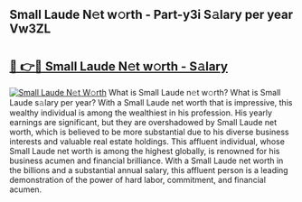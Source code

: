 ## Small Laude N𝚎t w𝚘rth - Part-y3i S𝚊lary per year Vw3ZL

# <h2><a href="http://gc3p3li.nevu.top/?p=Small+Laude">🔗 👉🔴 Small Laude N𝚎t w𝚘rth - S𝚊lary</a></h2>

[![Small Laude N𝚎t W𝚘rth](https://i.imgur.com/Oavwk0R.jpeg)](http://gc3p3li.nevu.top/?p=Small+Laude)
What is Small Laude n𝚎t w𝚘rth? What is Small Laude s𝚊lary per year?
With a Small Laude net worth that is impressive, this wealthy individual is among the wealthiest in his profession. His yearly earnings are significant, but they are overshadowed by Small Laude net worth, which is believed to be more substantial due to his diverse business interests and valuable real estate holdings. This affluent individual, whose Small Laude net worth is among the highest globally, is renowned for his business acumen and financial brilliance. With a Small Laude net worth in the billions and a substantial annual salary, this affluent person is a leading demonstration of the power of hard labor, commitment, and financial acumen.
